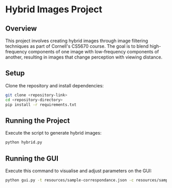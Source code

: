# Hybrid Images Project

## Overview
This project involves creating hybrid images through image filtering techniques as part of Cornell's CS5670 course. The goal is to blend high-frequency components of one image with low-frequency components of another, resulting in images that change perception with viewing distance.

## Setup
Clone the repository and install dependencies:
```bash
git clone <repository-link>
cd <repository-directory>
pip install -r requirements.txt
```

## Running the Project

Execute the script to generate hybrid images:
```bash
python hybrid.py
```

## Running the GUI

Execute this command to visualise and adjust parameters on the GUI:
```bash
python gui.py -t resources/sample-correspondance.json -c resources/sample-config.json
```